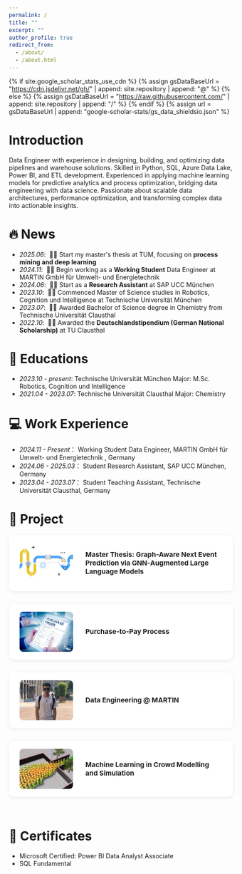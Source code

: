 ```yaml
---
permalink: /
title: ""
excerpt: ""
author_profile: true
redirect_from: 
  - /about/
  - /about.html
---
```


{% if site.google_scholar_stats_use_cdn %}
{% assign gsDataBaseUrl = "https://cdn.jsdelivr.net/gh/" | append: site.repository | append: "@" %}
{% else %}
{% assign gsDataBaseUrl = "https://raw.githubusercontent.com/" | append: site.repository | append: "/" %}
{% endif %}
{% assign url = gsDataBaseUrl | append: "google-scholar-stats/gs_data_shieldsio.json" %}

<span class='anchor' id='about-me'></span>

# Introduction

Data Engineer with experience in designing, building, and optimizing data pipelines and warehouse solutions. Skilled in Python, SQL, Azure Data Lake, Power BI, and ETL development. Experienced in applying machine learning models for predictive analytics and process optimization, bridging data engineering with data science. Passionate about scalable data architectures, performance optimization, and transforming complex data into actionable insights.

# 🔥 News
<span class='anchor' id='news'></span>
- *2025.06*: &nbsp;🎉🎉 Start my master's thesis at TUM, focusing on **process mining and deep learning**
- *2024.11*: &nbsp;🎉🎉 Begin working as a **Working Student** Data Engineer at MARTIN GmbH für Umwelt- und Energietechnik
- *2024.06*: &nbsp;🎉🎉 Start as a **Research Assistant** at SAP UCC München
- *2023.10*: &nbsp;🎉🎉 Commenced Master of Science studies in Robotics, Cognition und Intelligence at Technische Universität München
- *2023.07*: &nbsp;🎉🎉 Awarded Bachelor of Science degree in Chemistry from Technische Universität Clausthal
- *2022.10*: &nbsp;🎉🎉 Awarded the **Deutschlandstipendium (German National Scholarship)** at TU Clausthal

# 📖 Educations
<span class='anchor' id='educations'></span>
- *2023.10 - present*: Technische Universität München  Major: M.Sc. Robotics, Cognition und Intelligence
- *2021.04 - 2023.07*: Technische Universität Clausthal  Major: Chemistry

# 💻 Work Experience
<span class='anchor' id='work-experience'></span>
- *2024.11 - Present*： Working Student Data Engineer,  MARTIN GmbH für Umwelt- und Energietechnik , Germany
- *2024.06 - 2025.03*： Student Research Assistant,  SAP UCC München, Germany
- *2023.04 - 2023.07*： Student Teaching Assistant, Technische Universität Clausthal, Germany



# 📝 Project
<span class='anchor' id='project'></span>

<div class="project-list">
  <a class="project-row" href="/projects/MA.html" target="_blank">
    <img src="../images/MA_cover.png" alt="MA_cover" class="project-img-vertical">
    <div class="project-title-vertical">Master Thesis: Graph-Aware Next Event Prediction via GNN-Augmented Large Language Models</div>
  </a>
  <a class="project-row" href="/projects/sap.html" target="_blank">
    <img src="../images/p2p_cover.jpg" alt="Purchase-to-Pay Process" class="project-img-vertical">
    <div class="project-title-vertical">Purchase-to-Pay Process</div>
  </a>
  <a class="project-row" href="/projects/data-engineering.html" target="_blank">
    <img src="images/1693343492359.png" alt="Data Engineering" class="project-img-vertical">
    <div class="project-title-vertical">Data Engineering @ MARTIN</div>
  </a>
  <a class="project-row" href="/projects/mlcms.html" target="_blank">
    <img src="../images/mlcms_cover.png" alt="ML Practical course" class="project-img-vertical">
    <div class="project-title-vertical">Machine Learning in Crowd Modelling and Simulation</div>
  </a>
</div>
<style>
.project-list {
  display: flex;
  flex-direction: column;
  gap: 28px;
  margin-top: 12px;
}
.project-row {
  display: flex;
  align-items: center;
  background: #fff;
  border-radius: 12px;
  box-shadow: 0 2px 8px rgba(0,0,0,0.08);
  padding: 18px 24px;
  text-decoration: none;
  transition: box-shadow 0.2s;
}
.project-row:hover {
  box-shadow: 0 4px 16px rgba(0,0,0,0.16);
  background: #f5faff;
}
.project-img-vertical {
  width: 120px;
  height: 90px;
  object-fit: cover;
  border-radius: 8px;
  margin-right: 28px;
}
.project-title-vertical {
  font-weight: bold;
  font-size: 1.08em;
  color: #222;
}
</style>

<div style="height:32px;"></div>

# 📑 Certificates
<span class='anchor' id='certificates'></span>

- Microsoft Certified: Power BI Data Analyst Associate
- SQL Fundamental



